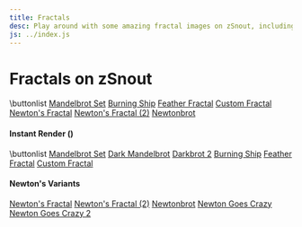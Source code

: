 ```yaml
---
title: Fractals
desc: Play around with some amazing fractal images on zSnout, including the Mandelbrot Set and Burning Ship, or create your own fractal!
js: ../index.js
---
```


# Fractals on zSnout

\buttonlist
[Mandelbrot Set](/mandelbrot/)
[Burning Ship](/burningship/)
[Feather Fractal](/feather/)
[Custom Fractal](/fractal/)
[Newton's Fractal](/newton/)
[Newton's Fractal (2)](/newton2/)
[Newtonbrot](/newtonbrot/)

#### Instant Render ()

\buttonlist
[Mandelbrot Set](/mandelbrot/webgl/)
[Dark Mandelbrot](/mandelbrot/webgl2/)
[Darkbrot 2](/mandelbrot/webgl3/)
[Burning Ship](/burningship/webgl/)
[Feather Fractal](/feather/webgl/)
[Custom Fractal](/myfractal/)

#### Newton's Variants

[Newton's Fractal](/newton/webgl/)
[Newton's Fractal (2)](/newton2/webgl/)
[Newtonbrot](/newtonbrot/webgl/)
[Newton Goes Crazy](/wtf/newtonbrot/)
[Newton Goes Crazy 2](/wtf/newtonbrot2/)
